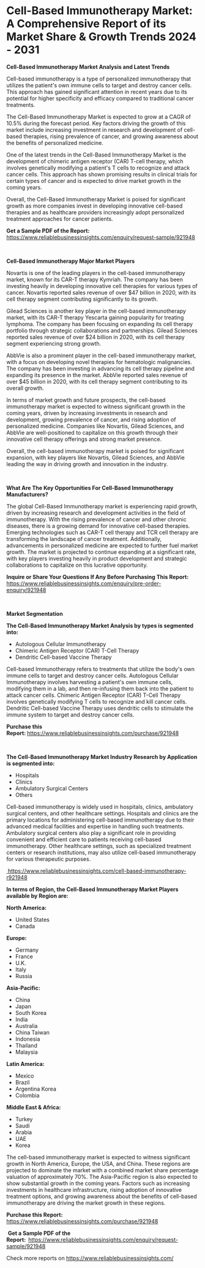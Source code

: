 <p><h1>Cell-Based Immunotherapy Market: A Comprehensive Report of its Market Share & Growth Trends 2024 - 2031</h1></p><p><strong>Cell-Based Immunotherapy Market Analysis and Latest Trends</strong></p>
<p><p>Cell-based immunotherapy is a type of personalized immunotherapy that utilizes the patient's own immune cells to target and destroy cancer cells. This approach has gained significant attention in recent years due to its potential for higher specificity and efficacy compared to traditional cancer treatments.</p><p>The Cell-Based Immunotherapy Market is expected to grow at a CAGR of 10.5% during the forecast period. Key factors driving the growth of this market include increasing investment in research and development of cell-based therapies, rising prevalence of cancer, and growing awareness about the benefits of personalized medicine.</p><p>One of the latest trends in the Cell-Based Immunotherapy Market is the development of chimeric antigen receptor (CAR) T-cell therapy, which involves genetically modifying a patient's T cells to recognize and attack cancer cells. This approach has shown promising results in clinical trials for certain types of cancer and is expected to drive market growth in the coming years.</p><p>Overall, the Cell-Based Immunotherapy Market is poised for significant growth as more companies invest in developing innovative cell-based therapies and as healthcare providers increasingly adopt personalized treatment approaches for cancer patients.</p></p>
<p><strong>Get a Sample PDF of the Report:&nbsp;</strong> <a href="https://www.reliablebusinessinsights.com/enquiry/request-sample/921948">https://www.reliablebusinessinsights.com/enquiry/request-sample/921948</a></p>
<p>&nbsp;</p>
<p><strong>Cell-Based Immunotherapy Major Market Players</strong></p>
<p><p>Novartis is one of the leading players in the cell-based immunotherapy market, known for its CAR-T therapy Kymriah. The company has been investing heavily in developing innovative cell therapies for various types of cancer. Novartis reported sales revenue of over $47 billion in 2020, with its cell therapy segment contributing significantly to its growth.</p><p>Gilead Sciences is another key player in the cell-based immunotherapy market, with its CAR-T therapy Yescarta gaining popularity for treating lymphoma. The company has been focusing on expanding its cell therapy portfolio through strategic collaborations and partnerships. Gilead Sciences reported sales revenue of over $24 billion in 2020, with its cell therapy segment experiencing strong growth.</p><p>AbbVie is also a prominent player in the cell-based immunotherapy market, with a focus on developing novel therapies for hematologic malignancies. The company has been investing in advancing its cell therapy pipeline and expanding its presence in the market. AbbVie reported sales revenue of over $45 billion in 2020, with its cell therapy segment contributing to its overall growth.</p><p>In terms of market growth and future prospects, the cell-based immunotherapy market is expected to witness significant growth in the coming years, driven by increasing investments in research and development, growing prevalence of cancer, and rising adoption of personalized medicine. Companies like Novartis, Gilead Sciences, and AbbVie are well-positioned to capitalize on this growth through their innovative cell therapy offerings and strong market presence.</p><p>Overall, the cell-based immunotherapy market is poised for significant expansion, with key players like Novartis, Gilead Sciences, and AbbVie leading the way in driving growth and innovation in the industry.</p></p>
<p>&nbsp;</p>
<p><strong>What Are The Key Opportunities For Cell-Based Immunotherapy Manufacturers?</strong></p>
<p><p>The global Cell-Based Immunotherapy market is experiencing rapid growth, driven by increasing research and development activities in the field of immunotherapy. With the rising prevalence of cancer and other chronic diseases, there is a growing demand for innovative cell-based therapies. Emerging technologies such as CAR-T cell therapy and TCR cell therapy are transforming the landscape of cancer treatment. Additionally, advancements in personalized medicine are expected to further fuel market growth. The market is projected to continue expanding at a significant rate, with key players investing heavily in product development and strategic collaborations to capitalize on this lucrative opportunity.</p></p>
<p><strong>Inquire or Share Your Questions If Any Before Purchasing This Report:</strong> <a href="https://www.reliablebusinessinsights.com/enquiry/pre-order-enquiry/921948">https://www.reliablebusinessinsights.com/enquiry/pre-order-enquiry/921948</a></p>
<p>&nbsp;</p>
<p><strong>Market Segmentation</strong></p>
<p><strong>The Cell-Based Immunotherapy Market Analysis by types is segmented into:</strong></p>
<p><ul><li>Autologous Cellular Immunotherapy</li><li>Chimeric Antigen Receptor (CAR) T-Cell Therapy</li><li>Dendritic Cell-based Vaccine Therapy</li></ul></p>
<p><p>Cell-based Immunotherapy refers to treatments that utilize the body's own immune cells to target and destroy cancer cells. Autologous Cellular Immunotherapy involves harvesting a patient's own immune cells, modifying them in a lab, and then re-infusing them back into the patient to attack cancer cells. Chimeric Antigen Receptor (CAR) T-Cell Therapy involves genetically modifying T cells to recognize and kill cancer cells. Dendritic Cell-based Vaccine Therapy uses dendritic cells to stimulate the immune system to target and destroy cancer cells.</p></p>
<p><strong>Purchase this Report:&nbsp;</strong><a href="https://www.reliablebusinessinsights.com/purchase/921948">https://www.reliablebusinessinsights.com/purchase/921948</a></p>
<p>&nbsp;</p>
<p><strong>The Cell-Based Immunotherapy Market Industry Research by Application is segmented into:</strong></p>
<p><ul><li>Hospitals</li><li>Clinics</li><li>Ambulatory Surgical Centers</li><li>Others</li></ul></p>
<p><p>Cell-based immunotherapy is widely used in hospitals, clinics, ambulatory surgical centers, and other healthcare settings. Hospitals and clinics are the primary locations for administering cell-based immunotherapy due to their advanced medical facilities and expertise in handling such treatments. Ambulatory surgical centers also play a significant role in providing convenient and efficient care to patients receiving cell-based immunotherapy. Other healthcare settings, such as specialized treatment centers or research institutions, may also utilize cell-based immunotherapy for various therapeutic purposes.</p></p>
<p><a href="https://www.reliablebusinessinsights.com/cell-based-immunotherapy-r921948">&nbsp;https://www.reliablebusinessinsights.com/cell-based-immunotherapy-r921948</a></p>
<p><strong>In terms of Region, the Cell-Based Immunotherapy Market Players available by Region are:</strong></p>
<p>
    <p> <strong> North America: </strong>
        <ul>
            <li>United States</li>
            <li>Canada</li>
        </ul>
        </p> 
    <p> <strong> Europe: </strong>
        <ul>
            <li>Germany</li>
            <li>France</li>
            <li>U.K.</li>
            <li>Italy</li>
            <li>Russia</li>
        </ul>
        </p> 
    <p> <strong> Asia-Pacific: </strong>
        <ul>
            <li>China</li>
            <li>Japan</li>
            <li>South Korea</li>
            <li>India</li>
            <li>Australia</li>
            <li>China Taiwan</li>
            <li>Indonesia</li>
            <li>Thailand</li>
            <li>Malaysia</li>
        </ul>
        </p> 
    <p> <strong> Latin America: </strong>
        <ul>
            <li>Mexico</li>
            <li>Brazil</li>
            <li>Argentina Korea</li>
            <li>Colombia</li>
        </ul>
        </p> 
    <p> <strong> Middle East & Africa: </strong>
        <ul>
            <li>Turkey</li>
            <li>Saudi</li>
            <li>Arabia</li>
            <li>UAE</li>
            <li>Korea</li>
        </ul>
    </p>
    </p>
<p><p>The cell-based immunotherapy market is expected to witness significant growth in North America, Europe, the USA, and China. These regions are projected to dominate the market with a combined market share percentage valuation of approximately 70%. The Asia-Pacific region is also expected to show substantial growth in the coming years. Factors such as increasing investments in healthcare infrastructure, rising adoption of innovative treatment options, and growing awareness about the benefits of cell-based immunotherapy are driving the market growth in these regions.</p></p>
<p><strong>Purchase this Report: </strong><a href="https://www.reliablebusinessinsights.com/purchase/921948">https://www.reliablebusinessinsights.com/purchase/921948</a></p>
<p>&nbsp;<strong>Get a Sample PDF of the Report:&nbsp;&nbsp;</strong><a href="https://www.reliablebusinessinsights.com/enquiry/request-sample/921948">https://www.reliablebusinessinsights.com/enquiry/request-sample/921948</a></p>
<p><strong></strong></p>
<p>Check more reports on <a href="https://www.reliablebusinessinsights.com/">https://www.reliablebusinessinsights.com/</a></p>